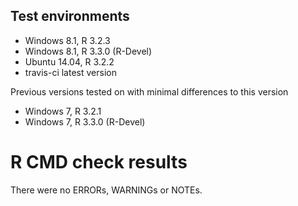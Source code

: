 ## Test environments
- Windows 8.1, R 3.2.3
- Windows 8.1, R 3.3.0 (R-Devel)
- Ubuntu 14.04, R 3.2.2
- travis-ci latest version

Previous versions tested on with minimal differences to this version
- Windows 7, R 3.2.1
- Windows 7, R 3.3.0 (R-Devel)

# R CMD check results
There were no ERRORs, WARNINGs or NOTEs.

